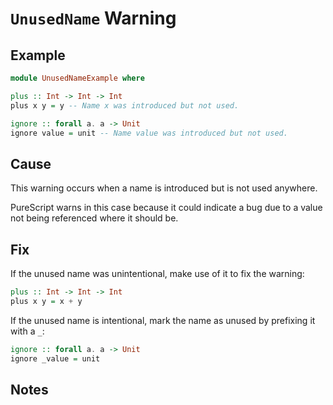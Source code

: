 # `UnusedName` Warning

## Example

```purescript
module UnusedNameExample where

plus :: Int -> Int -> Int
plus x y = y -- Name x was introduced but not used.

ignore :: forall a. a -> Unit
ignore value = unit -- Name value was introduced but not used.
```

## Cause

This warning occurs when a name is introduced but is not used anywhere.

PureScript warns in this case because it could indicate a bug due to a value not being referenced where it should be.

## Fix

If the unused name was unintentional, make use of it to fix the warning:

```purescript
plus :: Int -> Int -> Int
plus x y = x + y
```

If the unused name is intentional, mark the name as unused by prefixing it with a `_`:

```purescript
ignore :: forall a. a -> Unit
ignore _value = unit
```

## Notes
